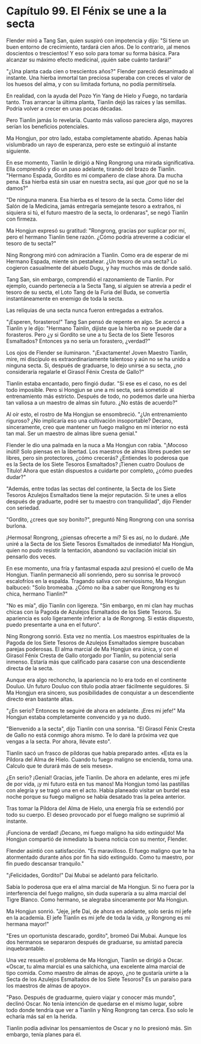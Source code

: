 
# Capítulo 99. El Fénix se une a la secta


Flender miró a Tang San, quien suspiró con impotencia y dijo: "Si tiene un buen entorno de crecimiento, tardará cien años. De lo contrario, ¡al menos doscientos o trescientos! Y eso solo para tomar su forma básica. Para alcanzar su máximo efecto medicinal, ¡quién sabe cuánto tardará!"

"¿Una planta cada cien o trescientos años?" Flender pareció desanimado al instante. Una hierba inmortal tan preciosa superaba con creces el valor de los huesos del alma, y con su limitada fortuna, no podía permitírsela.

En realidad, con la ayuda del Pozo Yin Yang de Hielo y Fuego, no tardaría tanto. Tras arrancar la última planta, Tianlin dejó las raíces y las semillas. Podría volver a crecer en unas pocas décadas.

Pero Tianlin jamás lo revelaría. Cuanto más valioso pareciera algo, mayores serían los beneficios potenciales.

Ma Hongjun, por otro lado, estaba completamente abatido. Apenas había vislumbrado un rayo de esperanza, pero este se extinguió al instante siguiente.

En ese momento, Tianlin le dirigió a Ning Rongrong una mirada significativa. Ella comprendió y dio un paso adelante, tirando del brazo de Tianlin. "Hermano Espada, Gordito es mi compañero de clase ahora. Da mucha pena. Esa hierba está sin usar en nuestra secta, así que ¿por qué no se la damos?"

"De ninguna manera. Esa hierba es el tesoro de la secta. Como líder del Salón de la Medicina, jamás entregaría semejante tesoro a extraños, ni siquiera si tú, el futuro maestro de la secta, lo ordenaras", se negó Tianlin con firmeza.

Ma Hongjun expresó su gratitud: "Rongrong, gracias por suplicar por mí, pero el hermano Tianlin tiene razón. ¿Cómo podría atreverme a codiciar el tesoro de tu secta?"

Ning Rongrong miró con admiración a Tianlin. Como era de esperar de mi Hermano Espada, miente sin pestañear. ¿Un tesoro de una secta? Lo cogieron casualmente del abuelo Dugu, y hay muchos más de donde salió.

Tang San, sin embargo, comprendió el razonamiento de Tianlin. Por ejemplo, cuando pertenecía a la Secta Tang, si alguien se atrevía a pedir el tesoro de su secta, el Loto Tang de la Furia del Buda, se convertía instantáneamente en enemigo de toda la secta.

Las reliquias de una secta nunca fueron entregadas a extraños.

"¡Esperen, forasteros!" Tang San pensó de repente en algo. Se acercó a Tianlin y le dijo: "Hermano Tainlin, dijiste que la hierba no se puede dar a forasteros. Pero ¿y si Gordito se une a tu Secta de los Siete Tesoros Esmaltados? Entonces ya no sería un forastero, ¿verdad?"

Los ojos de Flender se iluminaron. "¡Exactamente! Joven Maestro Tianlin, mire, mi discípulo es extraordinariamente talentoso y aún no se ha unido a ninguna secta. Si, después de graduarse, lo dejo unirse a su secta, ¿no consideraría regalarle el Girasol Fénix Cresta de Gallo?"

Tianlin estaba encantado, pero fingió dudar. "Si ese es el caso, no es del todo imposible. Pero si Hongjun se une a mi secta, será sometido al entrenamiento más estricto. Después de todo, no podemos darle una hierba tan valiosa a un maestro de almas sin futuro. ¿No estás de acuerdo?"

Al oír esto, el rostro de Ma Hongjun se ensombreció. "¿Un entrenamiento riguroso? ¿No implicaría eso una cultivación insoportable? Decano, sinceramente, creo que mantener un fuego maligno en mi interior no está tan mal. Ser un maestro de almas libre suena genial."

Flender le dio una palmada en la nuca a Ma Hongjun con rabia. "¡Mocoso inútil! Solo piensas en la libertad. Los maestros de almas libres pueden ser libres, pero sin protectores, ¿cómo crecerás? ¿Entiendes lo poderosa que es la Secta de los Siete Tesoros Esmaltados? ¡Tienen cuatro Douluos de Título! Ahora que están dispuestos a cuidarte por completo, ¿cómo puedes dudar?"

"Además, entre todas las sectas del continente, la Secta de los Siete Tesoros Azulejos Esmaltados tiene la mejor reputación. Si te unes a ellos después de graduarte, podré ser tu maestro con tranquilidad", dijo Flender con seriedad.

"Gordito, ¿crees que soy bonito?", preguntó Ning Rongrong con una sonrisa burlona.

¡Hermosa! Rongrong, ¿piensas ofrecerte a mí? Si es así, no lo dudaré. ¡Me uniré a la Secta de los Siete Tesoros Esmaltados de inmediato! Ma Hongjun, quien no pudo resistir la tentación, abandonó su vacilación inicial sin pensarlo dos veces.

En ese momento, una fría y fantasmal espada azul presionó el cuello de Ma Hongjun. Tianlin permaneció allí sonriendo, pero su sonrisa le provocó escalofríos en la espalda. Tragando saliva con nerviosismo, Ma Hongjun balbuceó: "Solo bromeaba. ¿Cómo no iba a saber que Rongrong es tu chica, hermano Tianlin?"

"No es mía", dijo Tianlin con ligereza. "Sin embargo, en mi clan hay muchas chicas con la Pagoda de Azulejos Esmaltados de los Siete Tesoros. Su apariencia es solo ligeramente inferior a la de Rongrong. Si estás dispuesto, puedo presentarte a una en el futuro".

Ning Rongrong sonrió. Esta vez no mentía. Los maestros espirituales de la Pagoda de los Siete Tesoros de Azulejos Esmaltados siempre buscaban parejas poderosas. El alma marcial de Ma Hongjun era única, y con el Girasol Fénix Cresta de Gallo otorgado por Tianlin, su potencial sería inmenso. Estaría más que calificado para casarse con una descendiente directa de la secta.

Aunque era algo rechoncho, la apariencia no lo era todo en el continente Douluo. Un futuro Douluo con título podía atraer fácilmente seguidores. Si Ma Hongjun era sincero, sus posibilidades de conquistar a un descendiente directo eran bastante altas.

"¿En serio? Entonces te seguiré de ahora en adelante. ¡Eres mi jefe!" Ma Hongjun estaba completamente convencido y ya no dudó.

"Bienvenido a la secta", dijo Tianlin con una sonrisa. "El Girasol Fénix Cresta de Gallo no está conmigo ahora mismo. Te lo daré la próxima vez que vengas a la secta. Por ahora, llévate esto".

Tianlin sacó un frasco de píldoras que había preparado antes. «Esta es la Píldora del Alma de Hielo. Cuando tu fuego maligno se encienda, toma una. Calculo que te durará más de seis meses».

¿En serio? ¡Genial! Gracias, jefe Tianlin. De ahora en adelante, eres mi jefe de por vida, ¡y mi futuro está en tus manos! Ma Hongjun tomó las pastillas con alegría y se tragó una en el acto. Había planeado visitar un burdel esa noche porque su fuego maligno se había desatado tras la pelea anterior.

Tras tomar la Píldora del Alma de Hielo, una energía fría se extendió por todo su cuerpo. El deseo provocado por el fuego maligno se suprimió al instante.

¡Funciona de verdad! ¡Decano, mi fuego maligno ha sido extinguido! Ma Hongjun compartió de inmediato la buena noticia con su mentor, Flender.

Flender asintió con satisfacción. "Es maravilloso. El fuego maligno que te ha atormentado durante años por fin ha sido extinguido. Como tu maestro, por fin puedo descansar tranquilo."

"¡Felicidades, Gordito!" Dai Mubai se adelantó para felicitarlo.

Sabía lo poderosa que era el alma marcial de Ma Hongjun. Si no fuera por la interferencia del fuego maligno, sin duda superaría a su alma marcial del Tigre Blanco. Como hermano, se alegraba sinceramente por Ma Hongjun.

Ma Hongjun sonrió. "Jeje, jefe Dai, de ahora en adelante, solo serás mi jefe en la academia. El jefe Tianlin es mi jefe de toda la vida, ¡y Rongrong es mi hermana mayor!"

"Eres un oportunista descarado, gordito", bromeó Dai Mubai. Aunque los dos hermanos se separaron después de graduarse, su amistad parecía inquebrantable.

Una vez resuelto el problema de Ma Hongjun, Tianlin se dirigió a Oscar. «Oscar, tu alma marcial es una salchicha, una excelente alma marcial de tipo comida. Como maestro de almas de apoyo, ¿no te gustaría unirte a la Secta de los Azulejos Esmaltados de los Siete Tesoros? Es un paraíso para los maestros de almas de apoyo».

"Paso. Después de graduarme, quiero viajar y conocer más mundo", declinó Oscar. No tenía intención de quedarse en el mismo lugar, sobre todo donde tendría que ver a Tianlin y Ning Rongrong tan cerca. Eso solo le echaría más sal en la herida.

Tianlin podía adivinar los pensamientos de Oscar y no lo presionó más. Sin embargo, tenía planes para él.